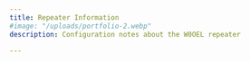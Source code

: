 ```yaml
---
title: Repeater Information
#image: "/uploads/portfolio-2.webp"
description: Configuration notes about the W0OEL repeater

---
```

